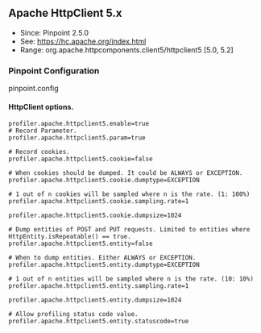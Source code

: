 ## Apache HttpClient 5.x
* Since: Pinpoint 2.5.0
* See: https://hc.apache.org/index.html
* Range: org.apache.httpcomponents.client5/httpclient5 [5.0, 5.2]

### Pinpoint Configuration
pinpoint.config

#### HttpClient options.
~~~
profiler.apache.httpclient5.enable=true
# Record Parameter.
profiler.apache.httpclient5.param=true

# Record cookies.
profiler.apache.httpclient5.cookie=false

# When cookies should be dumped. It could be ALWAYS or EXCEPTION.
profiler.apache.httpclient5.cookie.dumptype=EXCEPTION

# 1 out of n cookies will be sampled where n is the rate. (1: 100%)
profiler.apache.httpclient5.cookie.sampling.rate=1

profiler.apache.httpclient5.cookie.dumpsize=1024

# Dump entities of POST and PUT requests. Limited to entities where HttpEntity.isRepeatable() == true.
profiler.apache.httpclient5.entity=false

# When to dump entities. Either ALWAYS or EXCEPTION.
profiler.apache.httpclient5.entity.dumptype=EXCEPTION

# 1 out of n entities will be sampled where n is the rate. (10: 10%)
profiler.apache.httpclient5.entity.sampling.rate=1

profiler.apache.httpclient5.entity.dumpsize=1024

# Allow profiling status code value.
profiler.apache.httpclient5.entity.statuscode=true

~~~
